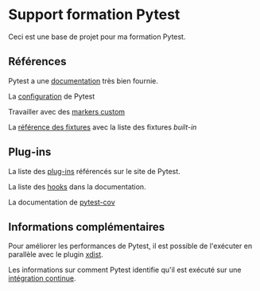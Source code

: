 # Support formation Pytest

Ceci est une base de projet pour ma formation Pytest.

## Références
Pytest a une [documentation](https://docs.pytest.org/en/stable/index.html) très bien fournie. 

La [configuration](https://docs.pytest.org/en/stable/reference/customize.html) de Pytest

Travailler avec des [markers custom](https://docs.pytest.org/en/stable/example/markers.html)

La [référence des fixtures](https://docs.pytest.org/en/stable/reference/fixtures.html) avec la
liste des fixtures *built-in* 

## Plug-ins
La liste des [plug-ins](https://docs.pytest.org/en/latest/reference/plugin_list.html) référencés
sur le site de Pytest. 

La liste des [hooks](https://docs.pytest.org/en/latest/reference/reference.html#hooks) dans la
documentation.

La documentation de [pytest-cov](https://pypi.org/project/pytest-cov/)

## Informations complémentaires
Pour améliorer les performances de Pytest, il est possible de l'exécuter en parallèle avec le
plugin [xdist](https://pytest-xdist.readthedocs.io/en/stable/index.html).

Les informations sur comment Pytest identifie qu'il est exécuté sur une
[intégration continue](https://docs.pytest.org/en/stable/explanation/ci.html).